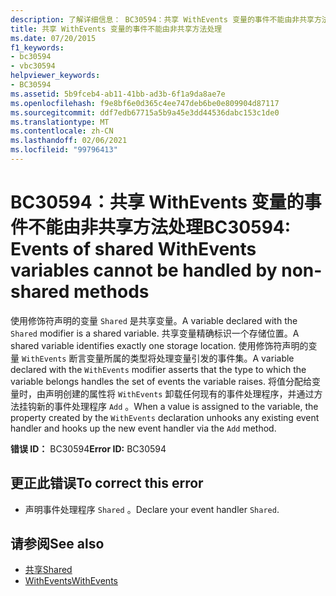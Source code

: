 ```yaml
---
description: 了解详细信息： BC30594：共享 WithEvents 变量的事件不能由非共享方法处理
title: 共享 WithEvents 变量的事件不能由非共享方法处理
ms.date: 07/20/2015
f1_keywords:
- bc30594
- vbc30594
helpviewer_keywords:
- BC30594
ms.assetid: 5b9fceb4-ab11-41bb-ad3b-6f1a9da8ae7e
ms.openlocfilehash: f9e8bf6e0d365c4ee747deb6be0e809904d87117
ms.sourcegitcommit: ddf7edb67715a5b9a45e3dd44536dabc153c1de0
ms.translationtype: MT
ms.contentlocale: zh-CN
ms.lasthandoff: 02/06/2021
ms.locfileid: "99796413"
---
```

# <a name="bc30594-events-of-shared-withevents-variables-cannot-be-handled-by-non-shared-methods"></a><span data-ttu-id="22a54-103">BC30594：共享 WithEvents 变量的事件不能由非共享方法处理</span><span class="sxs-lookup"><span data-stu-id="22a54-103">BC30594: Events of shared WithEvents variables cannot be handled by non-shared methods</span></span>

<span data-ttu-id="22a54-104">使用修饰符声明的变量 `Shared` 是共享变量。</span><span class="sxs-lookup"><span data-stu-id="22a54-104">A variable declared with the `Shared` modifier is a shared variable.</span></span> <span data-ttu-id="22a54-105">共享变量精确标识一个存储位置。</span><span class="sxs-lookup"><span data-stu-id="22a54-105">A shared variable identifies exactly one storage location.</span></span> <span data-ttu-id="22a54-106">使用修饰符声明的变量 `WithEvents` 断言变量所属的类型将处理变量引发的事件集。</span><span class="sxs-lookup"><span data-stu-id="22a54-106">A variable declared with the `WithEvents` modifier asserts that the type to which the variable belongs handles the set of events the variable raises.</span></span> <span data-ttu-id="22a54-107">将值分配给变量时，由声明创建的属性将 `WithEvents` 卸载任何现有的事件处理程序，并通过方法挂钩新的事件处理程序 `Add` 。</span><span class="sxs-lookup"><span data-stu-id="22a54-107">When a value is assigned to the variable, the property created by the `WithEvents` declaration unhooks any existing event handler and hooks up the new event handler via the `Add` method.</span></span>

 <span data-ttu-id="22a54-108">**错误 ID：** BC30594</span><span class="sxs-lookup"><span data-stu-id="22a54-108">**Error ID:** BC30594</span></span>

## <a name="to-correct-this-error"></a><span data-ttu-id="22a54-109">更正此错误</span><span class="sxs-lookup"><span data-stu-id="22a54-109">To correct this error</span></span>

- <span data-ttu-id="22a54-110">声明事件处理程序 `Shared` 。</span><span class="sxs-lookup"><span data-stu-id="22a54-110">Declare your event handler `Shared`.</span></span>

## <a name="see-also"></a><span data-ttu-id="22a54-111">请参阅</span><span class="sxs-lookup"><span data-stu-id="22a54-111">See also</span></span>

- [<span data-ttu-id="22a54-112">共享</span><span class="sxs-lookup"><span data-stu-id="22a54-112">Shared</span></span>](../modifiers/shared.md)
- [<span data-ttu-id="22a54-113">WithEvents</span><span class="sxs-lookup"><span data-stu-id="22a54-113">WithEvents</span></span>](../modifiers/withevents.md)

